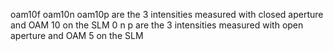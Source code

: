 oam10f oam10n oam10p are the 3 intensities measured with closed aperture and OAM 10 on the SLM
0 n p are the 3 intensities measured with open aperture and OAM 5 on the SLM
